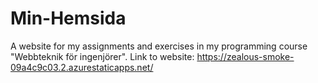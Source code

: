 # Min-Hemsida
A website for my assignments and exercises in my programming course "Webbteknik för ingenjörer".
Link to website: https://zealous-smoke-09a4c9c03.2.azurestaticapps.net/
